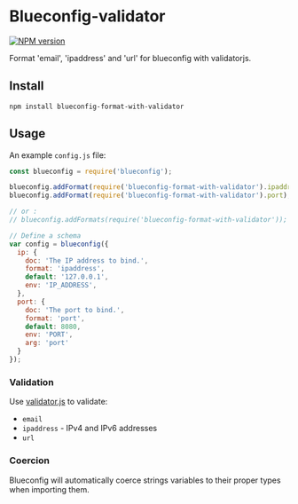 # Blueconfig-validator

[![NPM version](http://img.shields.io/npm/v/blueconfig-format-with-validator.svg)](https://www.npmjs.org/package/blueconfig-format-with-validator)

Format 'email', 'ipaddress' and 'url' for blueconfig with validatorjs.

## Install

```shell
npm install blueconfig-format-with-validator
```

## Usage

An example `config.js` file:

```javascript
const blueconfig = require('blueconfig');

blueconfig.addFormat(require('blueconfig-format-with-validator').ipaddress);
blueconfig.addFormat(require('blueconfig-format-with-validator').port);

// or :
// blueconfig.addFormats(require('blueconfig-format-with-validator'));

// Define a schema
var config = blueconfig({
  ip: {
    doc: 'The IP address to bind.',
    format: 'ipaddress',
    default: '127.0.0.1',
    env: 'IP_ADDRESS',
  },
  port: {
    doc: 'The port to bind.',
    format: 'port',
    default: 8080,
    env: 'PORT',
    arg: 'port'
  }
});
```

### Validation

Use [validator.js](https://github.com/chriso/node-validator#list-of-validation-methods) to validate:

* `email`
* `ipaddress` - IPv4 and IPv6 addresses
* `url`

### Coercion

Blueconfig will automatically coerce strings variables to their proper types when importing them.
